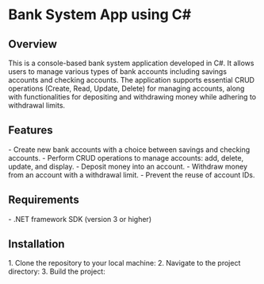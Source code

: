 # Bank System App using C#

<h2>Overview</h2> 
This is a console-based bank system application developed in C#. It allows users to manage various types of bank accounts including savings accounts and checking accounts. The application supports essential CRUD operations (Create, Read, Update, Delete) for managing accounts, along with functionalities for depositing and withdrawing money while adhering to withdrawal limits.

<h2>Features</h2> 
- Create new bank accounts with a choice between savings and checking accounts.
- Perform CRUD operations to manage accounts: add, delete, update, and display.
- Deposit money into an account.
- Withdraw money from an account with a withdrawal limit.
- Prevent the reuse of account IDs.

<h2>Requirements</h2> 
- .NET framework SDK (version 3 or higher)

<h2>Installation</h2> 
1. Clone the repository to your local machine:
2. Navigate to the project directory:
3. Build the project:
